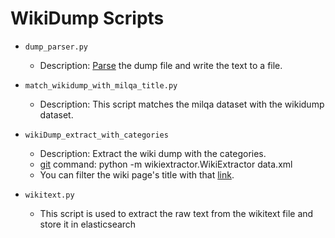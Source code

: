 # WikiDump Scripts

- `dump_parser.py`
  - Description: [Parse](https://dumps.wikimedia.org/) the dump file and write the text to a file.

- `match_wikidump_with_milqa_title.py`
  - Description: This script matches the milqa dataset with the wikidump dataset.

- `wikiDump_extract_with_categories`
  - Description: Extract the wiki dump with the categories.
  - [git](https://github.com/attardi/wikiextractor) command: python -m wikiextractor.WikiExtractor data.xml
  - You can filter the wiki page's title with that [link](https://petscan.wmflabs.org/).
  
- `wikitext.py`
  - This script is used to extract the raw text from the wikitext file and store it in elasticsearch